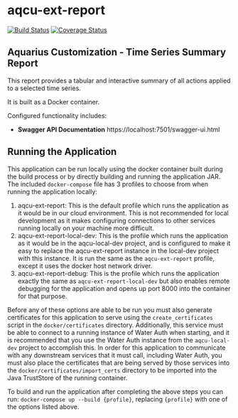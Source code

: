 # aqcu-ext-report


[![Build Status](https://travis-ci.org/USGS-CIDA/aqcu-ext-report.svg?branch=master)](https://travis-ci.org/USGS-CIDA/aqcu-ext-report) [![Coverage Status](https://coveralls.io/repos/github/USGS-CIDA/aqcu-ext-report/badge.svg?branch=master)](https://coveralls.io/github/USGS-CIDA/aqcu-ext-report?branch=master)

## Aquarius Customization - Time Series Summary Report

This report provides a tabular and interactive summary of all actions applied to a selected time series. 

It is built as a Docker container.

Configured functionality includes:

- **Swagger API Documentation** https://localhost:7501/swagger-ui.html

## Running the Application

This application can be run locally using the docker container built during the build process or by directly building and running the application JAR. The included `docker-compose` file has 3 profiles to choose from when running the application locally:

1. aqcu-ext-report: This is the default profile which runs the application as it would be in our cloud environment. This is not recommended for local development as it makes configuring connections to other services running locally on your machine more difficult.
2. aqcu-ext-report-local-dev: This is the profile which runs the application as it would be in the aqcu-local-dev project, and is configured to make it easy to replace the aqcu-ext-report instance in the local-dev project with this instance. It is run the same as the `aqcu-ext-report` profile, except it uses the docker host network driver.
3. aqcu-ext-report-debug: This is the profile which runs the application exactly the same as `aqcu-ext-report-local-dev` but also enables remote debugging for the application and opens up port 8000 into the container for that purpose.

Before any of these options are able to be run you must also generate certificates for this application to serve using the `create_certificates` script in the `docker/certificates` directory. Additionally, this service must be able to connect to a running instance of Water Auth when starting, and it is recommended that you use the Water Auth instance from the `aqcu-local-dev` project to accomplish this. In order for this application to communicate with any downstream services that it must call, including Water Auth, you must also place the certificates that are being served by those services into the `docker/certificates/import_certs` directory to be imported into the Java TrustStore of the running container.

To build and run the application after completing the above steps you can run: `docker-compose up --build {profile}`, replacing `{profile}` with one of the options listed above.

